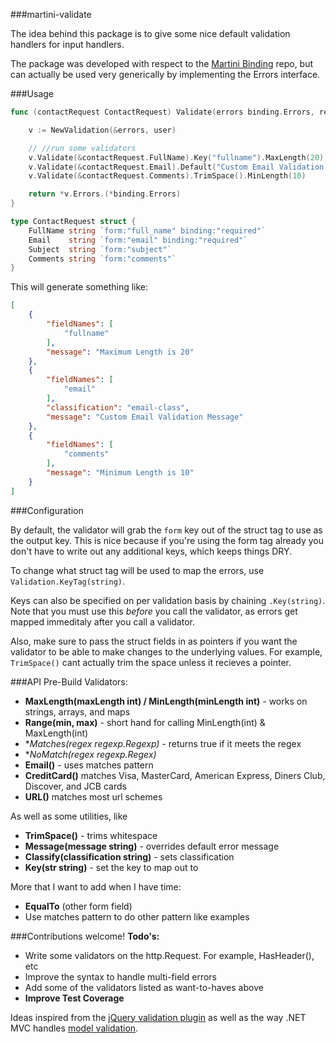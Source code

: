 ###martini-validate

The idea behind this package is to give some nice default validation handlers for input handlers.  

The package was developed with respect to the [Martini Binding](https://github.com/martini-contrib/binding) repo, but can actually be used very generically by implementing the Errors interface.

###Usage

```go
func (contactRequest ContactRequest) Validate(errors binding.Errors, req *http.Request) binding.Errors {

    v := NewValidation(&errors, user)

	// //run some validators
	v.Validate(&contactRequest.FullName).Key("fullname").MaxLength(20)
	v.Validate(&contactRequest.Email).Default("Custom Email Validation Message").Classify("email-class").Email()
	v.Validate(&contactRequest.Comments).TrimSpace().MinLength(10)

	return *v.Errors.(*binding.Errors)
}

type ContactRequest struct {
	FullName string `form:"full_name" binding:"required"`
	Email    string `form:"email" binding:"required"`
	Subject  string `form:"subject"`
	Comments string `form:"comments"`
}
```

This will generate something like:
```json
[
    {
        "fieldNames": [
            "fullname"
        ],
        "message": "Maximum Length is 20"
    },
    {
        "fieldNames": [
            "email"
        ],
        "classification": "email-class",
        "message": "Custom Email Validation Message"
    },
    {
        "fieldNames": [
            "comments"
        ],
        "message": "Minimum Length is 10"
    }
]
```

###Configuration

By default, the validator will grab the `form` key out of the struct tag to use as the output key.  This is nice because if you're using the form tag already you don't have to write out any additional keys, which keeps things DRY.

To change what struct tag will be used to map the errors, use `Validation.KeyTag(string)`.

Keys can also be specified on per validation basis by chaining `.Key(string)`.  Note that you must use this *before* you call the validator, as errors get mapped immeditaly after you call a validator. 

Also, make sure to pass the struct fields in as pointers if you want the validator to be able to make changes to the underlying values.  For example, `TrimSpace()` cant actually trim the space unless it recieves a pointer.

###API
Pre-Build Validators:

-  **MaxLength(maxLength int) / MinLength(minLength int)** - works on strings, arrays, and maps
-  **Range(min, max)** - short hand for calling MinLength(int) & MaxLength(int)
-  **Matches(regex *regexp.Regexp)** - returns true if it meets the regex
-  **NoMatch(regex *regexp.Regex)** 
-  **Email()** - uses matches pattern
-  **CreditCard()** matches Visa, MasterCard, American Express, Diners Club, Discover, and JCB cards
-  **URL()** matches most url schemes

As well as some utilities, like

-   **TrimSpace()** - trims whitespace
-   **Message(message string)** - overrides default error message
-   **Classify(classification string)** - sets classification
-   **Key(str string)** - set the key to map out to

More that I want to add when I have time:

-  **EqualTo** (other form field)
-  Use matches pattern to do other pattern like examples


###Contributions welcome!
**Todo's:**

- Write some validators on the http.Request.  For example, HasHeader(), etc
- Improve the syntax to handle multi-field errors
- Add some of the validators listed as want-to-haves above
- **Improve Test Coverage**

Ideas inspired from the [jQuery validation plugin](http://jqueryvalidation.org/documentation/) as well as the way .NET MVC handles [model validation](http://www.asp.net/mvc/tutorials/mvc-4/getting-started-with-aspnet-mvc4/adding-validation-to-the-model).

